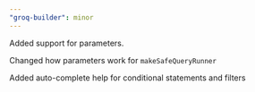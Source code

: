 ```yaml
---
"groq-builder": minor
---
```


Added support for parameters.

Changed how parameters work for `makeSafeQueryRunner`

Added auto-complete help for conditional statements and filters
